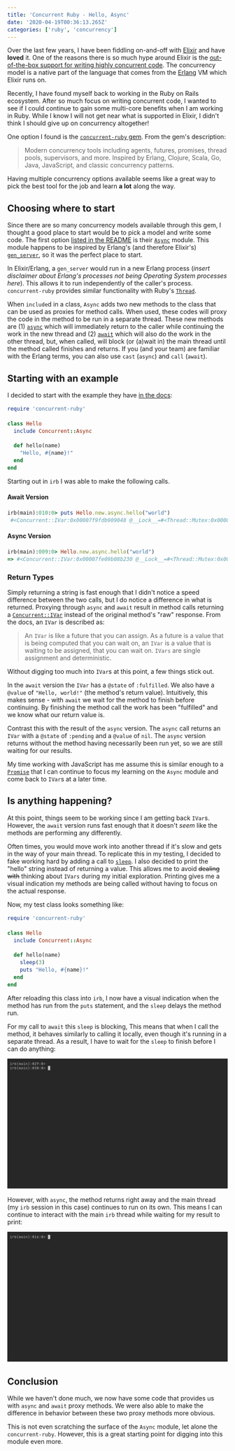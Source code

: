```yaml
---
title: 'Concurrent Ruby - Hello, Async'
date: '2020-04-19T00:36:13.265Z'
categories: ['ruby', 'concurrency']
---
```


Over the last few years, I have been fiddling on-and-off with [Elixir](https://elixir-lang.org/) and have **loved** it. One of the reasons there is so much hype around Elixir is the [out-of-the-box support for writing highly concurrent code](https://elixir-lang.org/getting-started/processes.html). The concurrency model is a native part of the language that comes from the [Erlang](https://www.erlang.org/) VM which Elixir runs on. 

Recently, I have found myself back to working in the Ruby on Rails ecosystem. After so much focus on writing concurrent code, I wanted to see if I could continue to gain some multi-core benefits when I am working in Ruby. While I know I will not get near what is supported in Elixir, I didn't think I should give up on concurrency altogether!

One option I found is the [`concurrent-ruby` gem](https:/github.com/ruby-concurrency/concurrent-ruby). From the gem's description:

> Modern concurrency tools including agents, futures, promises, thread pools, supervisors, and more. Inspired by Erlang, Clojure, Scala, Go, Java, JavaScript, and classic concurrency patterns.

Having multiple concurrency options available seems like a great way to pick the best tool for the job and learn **a lot** along the way.

## Choosing where to start 

Since there are so many concurrency models available through this gem, I thought a good place to start would be to pick a model and write some code. The first option [listed in the README](https://github.com/ruby-concurrency/concurrent-ruby#general-purpose-concurrency-abstractions) is their [`Async`](http://ruby-concurrency.github.io/concurrent-ruby/master/Concurrent/Async.html)  module. This module happens to be inspired by Erlang's (and therefore Elixir's) [`gen_server`](https://elixir-lang.org/getting-started/mix-otp/genserver.html), so it was the perfect place to start. 

In Elixir/Erlang, a `gen_server` would run in a new Erlang process (_insert disclaimer about Erlang's processes not being Operating System processes here_). This allows it to run independently of the caller's process. `concurrent-ruby` provides similar functionality with Ruby's [`Thread`](https://ruby-doc.org/core-2.7.0/Thread.html). 

When `include`d in a class, `Async` adds two new methods to the class that can be used as proxies for method calls. When used, these codes will proxy the code in the method to be run in a separate thread. These new methods are (1) [`async`](http://ruby-concurrency.github.io/concurrent-ruby/master/Concurrent/Async.html#async-instance_method) which will immediately return to the caller while continuing the work in the new thread and (2) [`await`](http://ruby-concurrency.github.io/concurrent-ruby/master/Concurrent/Async.html#await-instance_method) which will also do the work in the other thread, but, when called, will block (or (a)wait in) the main thread until the method called finishes and returns. If you (and your team) are familiar with the Erlang terms, you can also use `cast` (`async`) and `call` (`await`).

## Starting with an example

I decided to start with the example they have [in the docs](http://ruby-concurrency.github.io/concurrent-ruby/master/Concurrent/Async.html):

```ruby
require 'concurrent-ruby'

class Hello
  include Concurrent::Async

  def hello(name)
    "Hello, #{name}!"
  end
end
```

Starting out in `irb` I was able to make the following calls.

#### Await Version

```ruby
irb(main):010:0> puts Hello.new.async.hello("world")
 #<Concurrent::IVar:0x00007f9fdb909048 @__Lock__=#<Thread::Mutex:0x00007f9fdb908dc8>, @__Condition__=#<Thread::ConditionVariable:0x00007f9fdb908d50>, @event=#<Concurrent::Event:0x00007f9fdb908c10 @__Lock__=#<Thread::Mutex:0x00007f9fdb908b70>, @__Condition__=#<Thread::ConditionVariable:0x00007f9fdb908b48>, @set=true, @iteration=0>, @reason=nil, @value="Hello, world!", @observers=#<Concurrent::Collection::CopyOnWriteObserverSet:0x00007f9fdb913bd8 @__Lock__=#<Thread::Mutex:0x00007f9fdb913ae8>, @__Condition__=#<Thread::ConditionVariable:0x00007f9fdb913a70>, @observers={}>, @dup_on_deref=nil, @freeze_on_deref=nil, @copy_on_deref=nil, @do_nothing_on_deref=true, @state=:fulfilled>
```

#### Async Version

```ruby
irb(main):009:0> Hello.new.async.hello("world")
=> #<Concurrent::IVar:0x00007fe09b08b230 @__Lock__=#<Thread::Mutex:0x00007fe09b08b1b8>, @__Condition__=#<Thread::ConditionVariable:0x00007fe09b08b190>, @event=#<Concurrent::Event:0x00007fe09b08b118 @__Lock__=#<Thread::Mutex:0x00007fe09b08b0a0>, @__Condition__=#<Thread::ConditionVariable:0x00007fe09b08b078>, @set=false, @iteration=0>, @reason=nil, @value=nil, @observers=#<Concurrent::Collection::CopyOnWriteObserverSet:0x00007fe09b08b028 @__Lock__=#<Thread::Mutex:0x00007fe09b08afd8>, @__Condition__=#<Thread::ConditionVariable:0x00007fe09b08afb0>, @observers={}>, @dup_on_deref=nil, @freeze_on_deref=nil, @copy_on_deref=nil, @do_nothing_on_deref=true, @state=:pending>
```

### Return Types

Simply returning a string is fast enough that I didn't notice a speed difference between the two calls, but I do notice a difference in what is returned. Proxying through `async` and `await` result in method calls returning a [`Concurrent::IVar`](http://ruby-concurrency.github.io/concurrent-ruby/master/Concurrent/IVar.html) instead of the original method's "raw" response. From the docs, an `IVar`  is described as:

> An `IVar` is like a future that you can assign. As a future is a value that is being computed that you can wait on, an `IVar` is a value that is waiting to be assigned, that you can wait on. `IVars` are single assignment and deterministic.

Without digging too much into `IVar`s at this point, a few things stick out. 

In the `await` version the `IVar` has a `@state` of `:fulfilled`.  We also have a `@value` of `"Hello, world!"` (the method's return value). Intuitively, this makes sense - with `await` we wait for the method to finish before continuing. By finishing the method call the work has been "fulfilled" and we know what our return value is. 

Contrast this with the result of the `async` version. The `async` call returns an `IVar` with a `@state` of `:pending` and a `@value` of `nil`. The `async` version returns without the method having necessarily been run yet, so we are still waiting for our results. 

My time working with JavaScript has me assume this is similar enough to a [`Promise`](https://developer.mozilla.org/en-US/docs/Web/JavaScript/Reference/Global_Objects/Promise) that I can continue to focus my learning on the `Async` module and come back to `IVar`s at a later time. 

## Is anything happening? 

At this point, things seem to be working since I am getting back `IVar`s. However, the `await` version runs fast enough that it doesn't _seem_ like the methods are performing any differently. 

Often times, you would move work into another thread if it's slow and gets in the way of your main thread. To replicate this in my testing, I decided to fake working hard by adding a call to [`sleep`](https://ruby-doc.org/core-2.7.0/Kernel.html#method-i-sleep). I also decided to print the "hello" string instead of returning a value. This allows me to avoid ~~dealing with~~ thinking about `IVars` during my initial exploration. Printing gives me a visual indication my methods are being called without having to focus on the actual response. 

Now, my test class looks something like:

```ruby
require 'concurrent-ruby'

class Hello
  include Concurrent::Async

  def hello(name)
    sleep(3) 
    puts "Hello, #{name}!"
  end
end
```

After reloading this class into `irb`, I now have a visual indication when the method has run from the `puts` statement, and the `sleep` delays the method run. 

For my call to `await` this `sleep` is blocking, This means that when I call the method, it behaves similarly to calling it locally, even though it's running in a separate thread. As a result, I have to wait for the `sleep` to finish before I can do anything:

<img src='./hello-await-with-sleep.gif' loading="lazy" />

However, with `async`, the method returns right away and the main thread (my `irb` session in this case) continues to run on its own. This means I can continue to interact with the main `irb` thread while waiting for my result to print:

<img src='./hello-async-with-sleep.gif' loading="lazy" />

## Conclusion

While we haven't done much,  we now have some code that provides us with `async` and `await` proxy methods.  We were also able to make the difference in behavior between these two proxy methods more obvious. 

This is not even scratching the surface of the `Async` module, let alone the `concurrent-ruby`. However, this is a great starting point for digging into this module even more.


